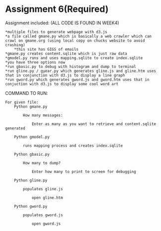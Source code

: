 # Assignment 6(Required)

Assignment included: (ALL CODE IS FOUND IN WEEK4)
	
	*multiple files to generate webpage with d3.js
	*a file called gmane.py which is basically a web crawler which can crawl on gmane.org (using local copy on chucks website to avoid crashing)
		*this site has GIGS of emails
	*gmane.py creates content.sqlite which is just raw data
	*gmodel.py runs and uses mapping.sqlite to create index.sqlite
	*you have three options now
	*run gbasic.py to debug with histogram and dump to terminal
	*run gline.py / gyear.py which generates gline.js and gline.htm uses that in conjunction with d3.js to display a line graph
	*run gword.py which generates gword.js and gword.htm uses that in conjuction with d3.js to display some cool word art

COMMAND TO RUN:

	For given file:
		Python gmane.py
	
			How many messages:

				Enter as many as you want to retrieve and content.sqlite generated

		Python gmodel.py

			runs mapping process and creates index.sqlite

		Python gbasic.py

			How many to dump?

				Enter how many to print to screen for debugging

		Python gline.py

			populates gline.js

				open gline.htm
		
		Python gword.py

			populates gword.js

				open gword.js
	 


